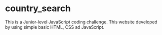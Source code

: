 # country_search
This is a Junior-level JavaScript coding challenge. This website developed by using simple basic HTML, CSS ad JavaScript.
